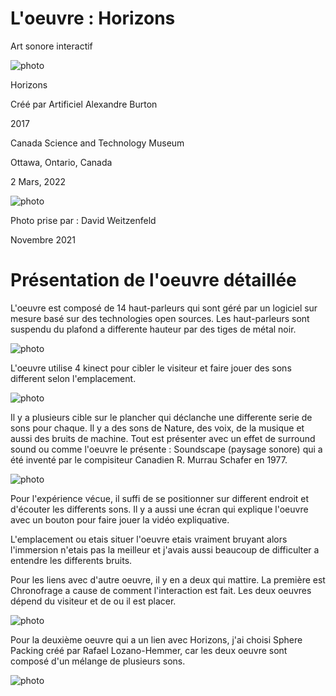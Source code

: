 # L'oeuvre :  Horizons

Art sonore interactif

![photo](media/principale1.jpg)


Horizons

Créé par Artificiel
Alexandre Burton

2017

Canada Science and Technology Museum

Ottawa, Ontario, Canada

2 Mars, 2022

![photo](media/musee.png)

Photo prise par : David Weitzenfeld 

Novembre 2021

# Présentation de l'oeuvre détaillée

L'oeuvre est composé de 14 haut-parleurs qui sont géré par un logiciel sur mesure basé sur des technologies open sources.
Les haut-parleurs sont suspendu du plafond a differente hauteur par des tiges de métal noir.

![photo](media/principale2.jpg)

L'oeuvre utilise 4 kinect pour cibler le visiteur et faire jouer des sons different selon l'emplacement.

![photo](media/kinect3.jpg)

Il y a plusieurs cible sur le plancher qui déclanche une differente serie de sons pour chaque. Il y a des sons de Nature, des voix, de la musique et aussi des bruits de machine. Tout est présenter avec un effet de surround sound ou comme l'oeuvre le présente : Soundscape (paysage sonore) qui a été inventé par le compisiteur Canadien R. Murrau Schafer en 1977.

![photo](media/plancher.jpg)

Pour l'expérience vécue, il suffi de se positionner sur different endroit et d'écouter les differents sons. Il y a aussi une écran qui explique l'oeuvre avec un bouton pour faire jouer la vidéo expliquative.

L'emplacement ou etais situer l'oeuvre etais vraiment bruyant alors l'immersion n'etais pas la meilleur et j'avais aussi beaucoup de difficulter a entendre les differents bruits.

Pour les liens avec d'autre oeuvre, il y en a deux qui mattire. La première est Chronofrage a cause de comment l'interaction est fait. Les deux oeuvres dépend du visiteur et de ou il est placer. 

![photo](media/Chronofrage.jpg)

Pour la deuxième oeuvre qui a un lien avec Horizons, j'ai choisi Sphere Packing créé par Rafael Lozano-Hemmer, car les deux oeuvre sont composé d'un mélange de plusieurs sons.

![photo](media/sphere.png)

